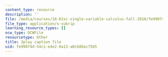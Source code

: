 ```yaml
---
content_type: resource
description: ''
file: /media/courses/18-01sc-single-variable-calculus-fall-2010/fe99074d54c1e4e20a13a0cb86ac7565_eRCN3daFCmU.srt
file_type: application/x-subrip
learning_resource_types: []
ocw_type: OCWFile
resourcetype: Other
title: 3play caption file
uid: fe99074d-54c1-e4e2-0a13-a0cb86ac7565
---
```

